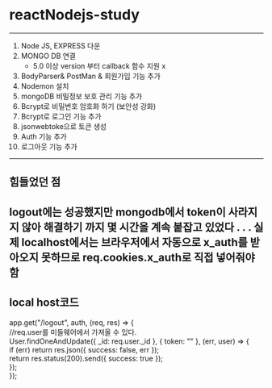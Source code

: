 
# reactNodejs-study
----
1. Node JS, EXPRESS 다운 
2. MONGO DB 연결
    - 5.0 이상 version 부터 callback 함수 지원 x 
3. BodyParser& PostMan & 회원가입 기능 추가
4. Nodemon 설치
5. mongoDB 비밀정보 보호 관리 기능 추가
6. Bcrypt로 비밀번호 암호화 하기 (보안성 강화)
7. Bcrypt로 로그인 기능 추가
8. jsonwebtoke으로 토큰 생성
9. Auth 기능 추가
10. 로그아웃 기능 추가

-----

## 힘들었던 점 
logout에는 성공했지만 mongodb에서 token이 사라지지 않아 해결하기 까지 몇 시간을 계속 붙잡고 있었다 . . . 
실제 localhost에서는 브라우저에서 자동으로 x_auth를 받아오지 못하므로  req.cookies.x_auth로 직접 넣어줘야 함
----
local host코드
---
app.get("/logout", auth, (req, res) => { <br>
  //req.user를 미들웨어에서 가져올 수 있다. <br>
  User.findOneAndUpdate({ _id: req.user._id }, { token: "" }, (err, user) => { <br>
    if (err) return res.json({ success: false, err }); <br>
        return res.status(200).send({ success: true }); <br>
     }); <br>
  });